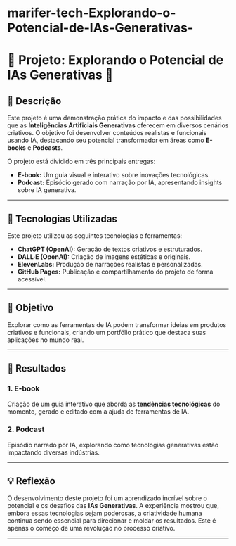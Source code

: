 # marifer-tech-Explorando-o-Potencial-de-IAs-Generativas-

# 🚀 Projeto: Explorando o Potencial de IAs Generativas 🤖

## 📒 Descrição
Este projeto é uma demonstração prática do impacto e das possibilidades que as **Inteligências Artificiais Generativas** oferecem em diversos cenários criativos. O objetivo foi desenvolver conteúdos realistas e funcionais usando IA, destacando seu potencial transformador em áreas como **E-books** e **Podcasts**.

O projeto está dividido em três principais entregas:
- **E-book:** Um guia visual e interativo sobre inovações tecnológicas.
- **Podcast:** Episódio gerado com narração por IA, apresentando insights sobre IA generativa.

---

## 🤖 Tecnologias Utilizadas
Este projeto utilizou as seguintes tecnologias e ferramentas:
- **ChatGPT (OpenAI):** Geração de textos criativos e estruturados.
- **DALL·E (OpenAI):** Criação de imagens estéticas e originais.
- **ElevenLabs:** Produção de narrações realistas e personalizadas.
- **GitHub Pages:** Publicação e compartilhamento do projeto de forma acessível.

---

## 🧐 Objetivo
Explorar como as ferramentas de IA podem transformar ideias em produtos criativos e funcionais, criando um portfólio prático que destaca suas aplicações no mundo real.

---

## 🚀 Resultados
### 1. **E-book**
Criação de um guia interativo que aborda as **tendências tecnológicas** do momento, gerado e editado com a ajuda de ferramentas de IA.

### 2. **Podcast**
Episódio narrado por IA, explorando como tecnologias generativas estão impactando diversas indústrias.

---

## 💡 Reflexão
O desenvolvimento deste projeto foi um aprendizado incrível sobre o potencial e os desafios das **IAs Generativas**. A experiência mostrou que, embora essas tecnologias sejam poderosas, a criatividade humana continua sendo essencial para direcionar e moldar os resultados. Este é apenas o começo de uma revolução no processo criativo.

---
